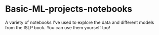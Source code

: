 # Basic-ML-projects-notebooks
A variety of notebooks I've used to explore the data and different models from the ISLP book. You can use them yourself too!
